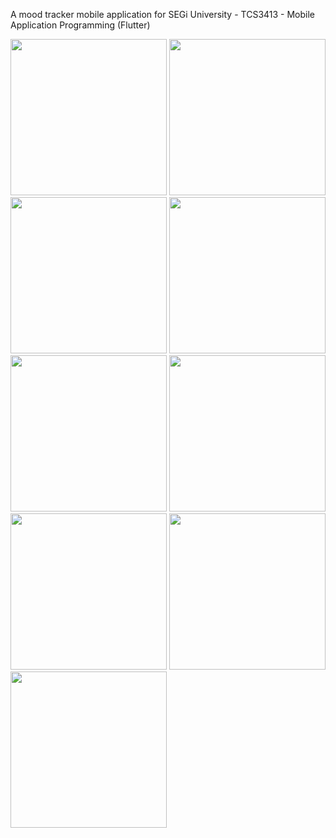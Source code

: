 A mood tracker mobile application for SEGi University - TCS3413 - Mobile Application Programming (Flutter)

<img src="https://github.com/lunzai/segi-tcs3413-mood-tracker/assets/1671136/3569251f-d48c-4d9a-bb0b-c167b4b98543" width="250">
<img src="https://github.com/lunzai/segi-tcs3413-mood-tracker/assets/1671136/77a6f930-d28e-429c-8ae0-8245e745dabf" width="250">
<img src="https://github.com/lunzai/segi-tcs3413-mood-tracker/assets/1671136/934b7ee0-7627-4a2a-97f9-c380a3911260" width="250">
<img src="https://github.com/lunzai/segi-tcs3413-mood-tracker/assets/1671136/bf251b73-a628-4f88-8c21-7a83746e5caa" width="250">
<img src="https://github.com/lunzai/segi-tcs3413-mood-tracker/assets/1671136/f2908cf1-df2f-46ea-bc49-a882e196e7e2" width="250">
<img src="https://github.com/lunzai/segi-tcs3413-mood-tracker/assets/1671136/769f18d5-66ae-4e78-9e7e-ee64057cbd9e" width="250">
<img src="https://github.com/lunzai/segi-tcs3413-mood-tracker/assets/1671136/18ad0ff6-6f51-4226-8ec6-b055651f0c01" width="250">
<img src="https://github.com/lunzai/segi-tcs3413-mood-tracker/assets/1671136/27a9a1d5-a572-4d5a-85e6-3a36ca32b8bd" width="250">
<img src="https://github.com/lunzai/segi-tcs3413-mood-tracker/assets/1671136/6d036eec-534a-411e-81ea-769c247cc366" width="250">
